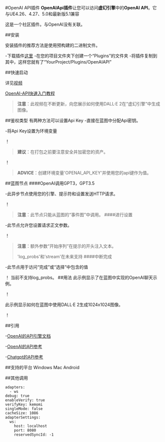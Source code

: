 #OpenAI API插件
**OpenAIApi插件**让您可以访问**虚幻引擎**中的**OpenAI API**。它与UE4.26、4.27、5.0和最新版5.1兼容


这是一个社区插件。与OpenAI没有关联。


##安装


安装插件的推荐方法是使用预构建的二进制文件。




-下载插件[这里](https://drive.google.com/drive/folders/16FFYDf0U--nxUocQVXCIvSo-Sa0Tnndl?usp=sharing)
-在您的项目文件夹下创建一个“Plugins”的文件夹
-将插件复制到其中，这样您就有了“YourProject/Plugins/OpenAIAPI”


##快速启动


详见[视频](https://www.youtube.com/watch?v=hUv2_gis_9I)


[OpenAI-API快速入门教程](http://www.youtube.com/watch?v=hUv2_gis_9I《OpenAI-API快速入门教程》)


>**注意**：此视频在不断更新，向您展示如何使用DALL·E 2在“虚幻引擎”中生成图像。 


##鉴权类型
有两种方法可以设置Api Key
-直接在蓝图中分配Api密钥。


-将Api Key设置为环境变量




！[](https://i.imgur.com/HF2tdBz.png)
>**建议**：在打包之前要注意安全并加密您的资产。




！[](https://i.imgur.com/0fpPVlV.png)
>**ADVICE**：创建环境变量'OPENAI_API_KEY'并使用您的api键作为值。




##蓝图节点
####OpenAI调用GPT3，GPT3.5


-此异步节点使用您的引擎、提示符和设置发送HTTP请求。


！[](https://i.imgur.com/vGo2wta.png)
>**注意**：此节点只能从蓝图的“事件图”中调用。 
####进行设置


-此节点允许您设置请求正文参数。


！[](https://i.imgur.com/xS4MMrI.png)
>**注意**：额外参数“开始序列”在提示的开头注入文本。
>
>'log_probs'和'stream'在未来支持
####中断完成


-此节点用于访问“完成”或“选择”中包含的值


！[](https://i.imgur.com/dydM8Sd.png)
当前不支持log_probs。
##用法
此示例显示了在蓝图中实现的OpenAI聊天示例。


！[](https://i.imgur.com/DNKp0bW.png)


此示例显示如何在蓝图中使用DALL·E 2生成1024x1024图像。


！[](https://i.imgur.com/CciUUF6.png)


##引用

-[OpenAI的API引擎文档](https://beta.openai.com/docs/engines)

-[OpenAI的API参考](https://beta.openai.com/docs/api-reference/completions)

-[Chatgpt的API参考](https://chat.openai.com/chat)


##支持的平台
Windows 
Mac 
Android 

##其他调用
 
```
adapters:
  - ws
debug: true
enableVerify: true
verifyKey: kemomi
singleMode: false
cacheSize: 1086
adapterSettings:
  ws:
    host: localhost
    port: 8080
    reservedSyncId: -1
```
